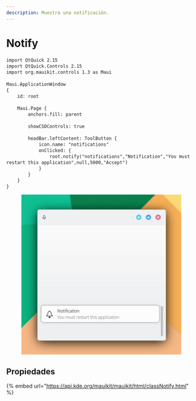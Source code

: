 ```yaml
---
description: Muestra una notificación.
---
```


# Notify

```
import QtQuick 2.15
import QtQuick.Controls 2.15
import org.mauikit.controls 1.3 as Maui

Maui.ApplicationWindow
{
    id: root

    Maui.Page {
        anchors.fill: parent

        showCSDControls: true

        headBar.leftContent: ToolButton {
            icon.name: "notifications"
            onClicked: {
                root.notify("notifications","Notification","You must restart this application",null,5000,"Accept")
            }
        }
    }
}

```



<figure><img src="../../.gitbook/assets/Controls-Notify.jpg" alt=""><figcaption></figcaption></figure>

## Propiedades

{% embed url="https://api.kde.org/mauikit/mauikit/html/classNotify.html" %}

